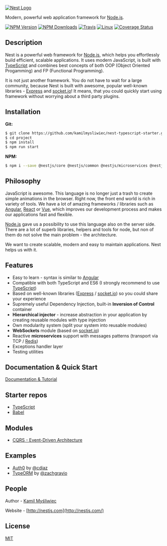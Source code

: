 [![Nest Logo](http://kamilmysliwiec.com/public/nest-logo.png)](http://kamilmysliwiec.com/)

  Modern, powerful web application framework for [Node.js](http://nodejs.org).

  [![NPM Version][npm-image]][npm-url]
  [![NPM Downloads][downloads-image]][downloads-url]
  [![Travis][travis-image]][travis-url]
  [![Linux][linux-image]][linux-url]
  [![Coverage Status](https://coveralls.io/repos/github/kamilmysliwiec/nest/badge.svg?branch=master)](https://coveralls.io/github/kamilmysliwiec/nest?branch=master)

## Description

Nest is a powerful web framework for [Node.js](http://nodejs.org), which helps you effortlessly build efficient, scalable applications. It uses modern JavaScript, is built with [TypeScript](http://www.typescriptlang.org) and combines best concepts of both OOP (Object Oriented Progamming) and FP (Functional Programming).

It is not just another framework. You do not have to wait for a large community, because Nest is built with awesome, popular well-known libraries - [Express](https://github.com/expressjs/express) and [socket.io](https://github.com/socketio/socket.io)! It means, that you could quickly start using framework without worrying about a third party plugins.

## Installation

**Git:**
```bash
$ git clone https://github.com/kamilmysliwiec/nest-typescript-starter.git project
$ cd project
$ npm install
$ npm run start
```

**NPM:**
```bash
$ npm i --save @nestjs/core @nestjs/common @nestjs/microservices @nestjs/websockets @nestjs/testing reflect-metadata rxjs redis
```

## Philosophy

JavaScript is awesome. This language is no longer just a trash to create simple animations in the browser. Right now, the front end world is rich in variety of tools. We have a lot of amazing frameworks / libraries such as [Angular](https://angular.io/), [React](https://github.com/facebook/react) or [Vue](https://github.com/vuejs/vue), which improves our development process and makes our applications fast and flexible. 

[Node.js](http://nodejs.org) gave us a possibility to use this language also on the server side. There are a lot of superb libraries, helpers and tools for node, but non of them do not solve the main problem - the architecture. 

We want to create scalable, modern and easy to maintain applications. Nest helps us with it.

## Features

- Easy to learn - syntax is similar to [Angular](https://angular.io/)
- Compatible with both TypeScript and ES6 (I strongly recommend to use [TypeScript](http://www.typescriptlang.org))
- Based on well-known libraries ([Express](https://github.com/expressjs/express) / [socket.io](https://github.com/socketio/socket.io)) so you could share your experience 
- Supremely useful Dependency Injection, built-in **Inversion of Control** container
- **Hierarchical injector** - increase abstraction in your application by creating reusable modules with type injection
- Own modularity system (split your system into reusable modules)
- **WebSockets** module (based on [socket.io](https://github.com/socketio/socket.io))
- Reactive **microservices** support with messages patterns (transport via TCP / [Redis](https://redis.io/))
- Exceptions handler layer
- Testing utilities

## Documentation & Quick Start

[Documentation & Tutorial](https://kamilmysliwiec.gitbooks.io/nest/content/)

## Starter repos

- [TypeScript](https://github.com/kamilmysliwiec/nest-typescript-starter)
- [Babel](https://github.com/kamilmysliwiec/nest-babel-starter/)

## Modules

- [CQRS - Event-Driven Architecture](https://github.com/kamilmysliwiec/nest-cqrs) 

## Examples

- [Auth0](https://github.com/cdiaz/nestjs-auth0.git) by [@cdiaz](https://github.com/cdiaz)
- [TypeORM](https://github.com/zachgrayio/nest-typeorm-example) by [@zachgrayio](https://github.com/zachgrayio/)

## People

Author - [Kamil Myśliwiec](http://kamilmysliwiec.com)

Website - [http://nestjs.com](http://nestjs.com/)

## License

  [MIT](LICENSE)

[npm-image]: https://badge.fury.io/js/%40nestjs%2Fcore.svg
[npm-url]: https://www.npmjs.com/~nestjs
[downloads-image]: https://img.shields.io/npm/dm/nest.js.svg
[downloads-url]: https://www.npmjs.com/~nestjs
[travis-image]: https://api.travis-ci.org/kamilmysliwiec/nest.svg?branch=master
[travis-url]: https://travis-ci.org/kamilmysliwiec/nest
[linux-image]: https://img.shields.io/travis/kamilmysliwiec/nest/master.svg?label=linux
[linux-url]: https://travis-ci.org/kamilmysliwiec/nest
